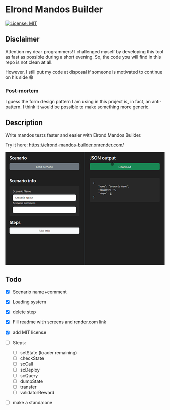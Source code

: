 # Elrond Mandos Builder

[![License: MIT](https://img.shields.io/badge/License-MIT-yellow.svg)](https://opensource.org/licenses/MIT)

## Disclaimer

Attention my dear programmers! I challenged myself by developing this tool as fast as possible during a short evening.
So, the code you will find in this repo is not clean at all.

However, I still put my code at disposal if someone is motivated to continue on his side 😁

### Post-mortem

I guess the form design pattern I am using in this project is, in fact, an anti-pattern. I think it would be possible to make something more generic.


## Description

Write mandos tests faster and easier with Elrond Mandos Builder.

Try it here: https://elrond-mandos-builder.onrender.com/

![Example](/assets/usage-flow.gif)

## Todo  
- [X] Scenario name+comment
- [X] Loading system
- [X] delete step

- [X] Fill readme with screens and render.com link
- [X] add MIT license

- [ ] Steps:
    - [ ] setState (loader remaining)
    - [ ] checkState
    - [ ] scCall
    - [ ] scDeploy
    - [ ] scQuery
    - [ ] dumpState
    - [ ] transfer
    - [ ] validatorReward

- [ ] make a standalone

